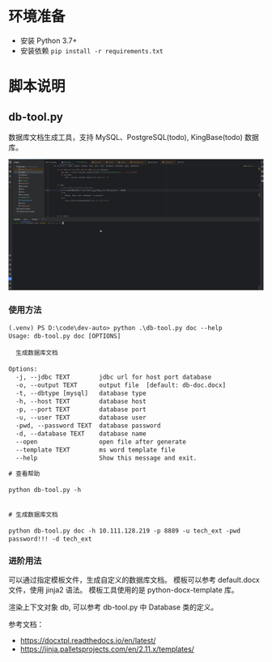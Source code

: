 
# 环境准备

- 安装 Python 3.7+
- 安装依赖 `pip install -r requirements.txt`


# 脚本说明

## db-tool.py

数据库文档生成工具，支持 MySQL、PostgreSQL(todo), KingBase(todo) 数据库。


![](./image/db-tool-demo.gif)


### 使用方法

```
(.venv) PS D:\code\dev-auto> python .\db-tool.py doc --help                                                               
Usage: db-tool.py doc [OPTIONS]

  生成数据库文档

Options:
  -j, --jdbc TEXT        jdbc url for host port database
  -o, --output TEXT      output file  [default: db-doc.docx]
  -t, --dbtype [mysql]   database type
  -h, --host TEXT        database host
  -p, --port TEXT        database port
  -u, --user TEXT        database user
  -pwd, --password TEXT  database password
  -d, --database TEXT    database name
  --open                 open file after generate
  --template TEXT        ms word template file
  --help                 Show this message and exit.

```

```shell
# 查看帮助

python db-tool.py -h


# 生成数据库文档

python db-tool.py doc -h 10.111.128.219 -p 8889 -u tech_ext -pwd password!!! -d tech_ext
```


### 进阶用法
可以通过指定模板文件，生成自定义的数据库文档。
模板可以参考 default.docx 文件，使用 jinja2 语法。 模板工具使用的是 python-docx-template 库。

渲染上下文对象 db, 可以参考 db-tool.py 中 Database 类的定义。



参考文档：
- https://docxtpl.readthedocs.io/en/latest/
- https://jinja.palletsprojects.com/en/2.11.x/templates/





